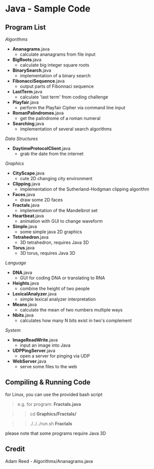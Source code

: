 Java - Sample Code
===============

Program List
------------

*Algorithms*

-  **Ananagrams**.java
    - calculate ananagrams from file input
-  **BigRoots**.java
    - calculate big integer square roots
-  **BinarySearch**.java
    - implementation of a binary search
-  **FibonacciSequence**.java
    - output parts of Fibonnaci sequence
-  **LastTerm**.java
    - calculate 'last term' from coding challenge
-  **Playfair**.java
    - perform the Playfair Cipher via command line input
-  **RomanPalindromes**.java
    - get the palindrome of a roman numeral
-  **Searching**.java
    - implementation of several search algorithms

*Data Structures*

-  **DaytimeProtocolClient**.java
    - grab the date from the internet

*Graphics*

-  **CityScape**.java
    - cute 2D changing city environment
-  **Clipping**.java
    - implementation of the Sutherland-Hodgman clipping algorithm
-  **Faces**.java
    - draw some 2D faces
-  **Fractals**.java
    - implementation of the Mandelbrot set
-  **Heartbeat**.java
    - animation with GUI to change waveform
-  **Simple**.java
    - some simple java 2D graphics
-  **Tetrahedron**.java
    - 3D tetrahedron, requires Java 3D
-  **Torus**.java
    - 3D torus, requires Java 3D

*Language*

-  **DNA**.java
    - GUI for coding DNA or translating to RNA
-  **Heights**.java
    - combine the height of two people
-  **LexicalAnalyzer**.java
    - simple lexical analyzer interpretation
-  **Means**.java
    - calculate the mean of two numbers multiple ways
-  **Nbits**.java
    - calculates how many N bits exist in two's complement

*System*

-  **ImageReadWrite**.java
    - input an image into Java
-  **UDPPingServer**.java
    - open a server for pinging via UDP
-  **WebServer**.java
    - serve some files to the web

Compiling & Running Code
------------------------

for Linux, you can use the provided bash script
>  e.g. for program: **Fractals.java**

> >  cd **Graphics/Fractals/**

> >  ./../../run.sh **Fractals**

please note that some programs require Java 3D

Credit
------

Adam Reed - Algorithms/Ananagrams.java
